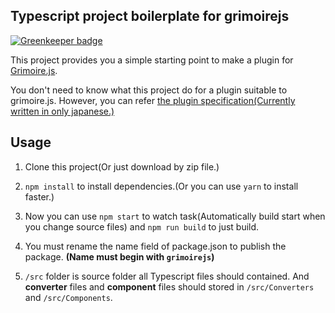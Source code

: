 ## Typescript project boilerplate for grimoirejs

[![Greenkeeper badge](https://badges.greenkeeper.io/GrimoireGL/ts-boilerplate.svg)](https://greenkeeper.io/)

This project provides you a simple starting point to make a plugin for [Grimoire.js](https://grimoire.gl).

You don't need to know what this project do for a plugin suitable to grimoire.js. However, you can refer [the plugin specification(Currently written in only japanese.)](https://grimoire.gl/guide/plugin-specification.html)

## Usage

1. Clone this project(Or just download by zip file.)

1. `npm install` to install dependencies.(Or you can use `yarn` to install faster.)

1. Now you can use `npm start` to watch task(Automatically build start when you change source files) and `npm run build` to just build.

1. You must rename the name field of package.json to publish the package. **(Name must begin with `grimoirejs`)**

1. `/src` folder is source folder all Typescript files should contained. And **converter** files and **component** files should stored in `/src/Converters` and `/src/Components`.
